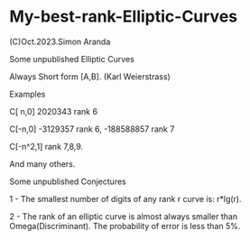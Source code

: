 # My-best-rank-Elliptic-Curves

(C)Oct.2023.Simon Aranda

Some unpublished Elliptic Curves

Always Short form [A,B]. (Karl Weierstrass)

Examples

C[ n,0]  2020343 rank 6

C[-n,0] -3129357 rank 6,  -188588857 rank 7

C[-n^2,1] rank 7,8,9. 

And many others.

Some unpublished Conjectures

1 - The smallest number of digits of any rank r curve is: r*lg(r).

2 - The rank of an elliptic curve is almost always smaller than Omega(Discriminant). The probability of error is less than 5%.

